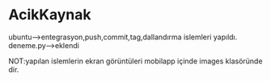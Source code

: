 # AcikKaynak
ubuntu-->entegrasyon,push,commit,tag,dallandırma islemleri yapıldı.
deneme.py-->eklendi

NOT:yapılan islemlerin ekran görüntüleri mobilapp içinde images klasöründe dir.

